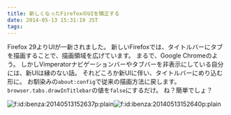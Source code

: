 ```yaml
---
title: 新しくなったFirefoxのUIを矯正する
date: 2014-05-13 15:31:19 JST
tags: 
---
```


Firefox 29よりUIが一新されました。
新しいFirefoxでは、タイトルバーにタブを描画することで、描画領域を広げています。
まるで、Google Chromeのよう。
しかしVimperatorナビゲーションバーやタブバーを非表示にしている自分には、新UIは縁のない話。
それどころか新UIに伴い、タイトルバーにめり込む形に。
お馴染みの`about:config`で従来の描画方法に戻します。`browser.tabs.drawInTitlebar`の値を`false`にするだけ。
ね？簡単でしょ？

<span itemscope itemtype="http://schema.org/Photograph"><img src="/2014/05/13/20140513152637.png" alt="f:id:ibenza:20140513152637p:plain" title="f:id:ibenza:20140513152637p:plain" class="hatena-fotolife" itemprop="image"></span><span itemscope itemtype="http://schema.org/Photograph"><img src="/2014/05/13/20140513152640.png" alt="f:id:ibenza:20140513152640p:plain" title="f:id:ibenza:20140513152640p:plain" class="hatena-fotolife" itemprop="image"></span>

